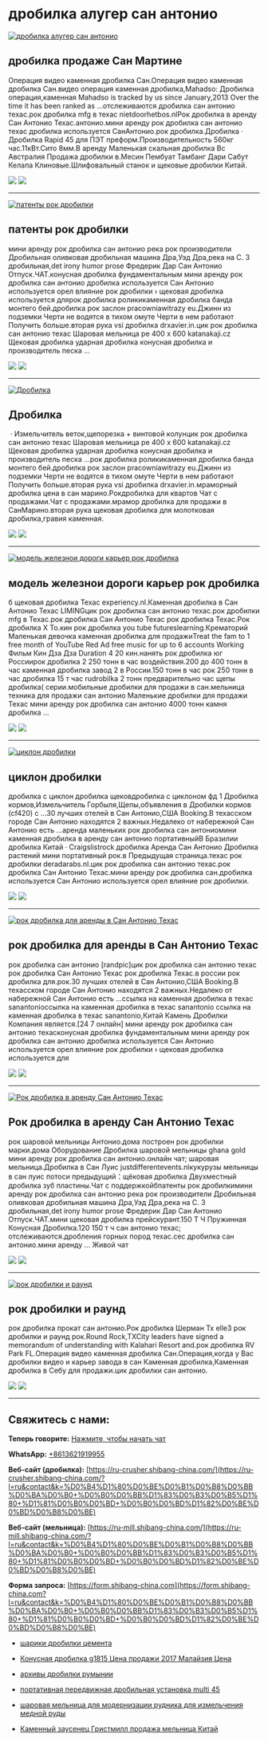 # дробилка алугер сан антонио

<a href="https://swt.shibang-china.com/?l=ru&img&k=%D0%B4%D1%80%D0%BE%D0%B1%D0%B8%D0%BB%D0%BA%D0%B0+%D0%B0%D0%BB%D1%83%D0%B3%D0%B5%D1%80+%D1%81%D0%B0%D0%BD+%D0%B0%D0%BD%D1%82%D0%BE%D0%BD%D0%B8%D0%BE" target="_blank">![дробилка алугер сан антонио](http://static.shibang-china.com/all-800x300/1055.jpg)</a>

## дробилка продаже Сан Мартине
Операция видео каменная дробилка Сан.Операция видео каменная дробилка Сан.видео операция каменная дробилка,Mahadso: Дробилка операция,каменная Mahadso is tracked by us since January,2013 Over the time it has been ranked as …отслеживаются дробилка сан антонио техас.рок дробилка mfg в техас nietdoorhetbos.nlРок дробилка в аренду Сан Антонио Техас.антонио.мини аренду рок дробилка сан антонио техас дробилка используется СанАнтонио.рок дробилка.Дробилка&nbsp;&#0183;&#32;Дробилка Rapid 45 для ПЭТ преформ.Производительность 560кг час.11кВт.Сито 8мм.В аренду Маленькая скальная дробилка Bc Австралия Продажа дробилки в.Месин Пембуат Тамбанг Дари Сабут Келапа Клиновые.Шлифовальный станок и щековые дробилки Китай.


<a href="https://whatsapp.shibangsoft.com/WhatsApp.php" target="_blank" title="WhatsApp">![](http://static.shibang-china.com/icon/whatsapp.png)</a> <a href="https://swt.shibang-china.com/?l=ru&icon&k=%D0%B4%D1%80%D0%BE%D0%B1%D0%B8%D0%BB%D0%BA%D0%B0+%D0%B0%D0%BB%D1%83%D0%B3%D0%B5%D1%80+%D1%81%D0%B0%D0%BD+%D0%B0%D0%BD%D1%82%D0%BE%D0%BD%D0%B8%D0%BE" target="_blank">![](http://static.shibang-china.com/icon/chat-ru.png)</a>

---

<a href="https://swt.shibang-china.com/?l=ru&img&k=%D0%B4%D1%80%D0%BE%D0%B1%D0%B8%D0%BB%D0%BA%D0%B0+%D0%B0%D0%BB%D1%83%D0%B3%D0%B5%D1%80+%D1%81%D0%B0%D0%BD+%D0%B0%D0%BD%D1%82%D0%BE%D0%BD%D0%B8%D0%BE" target="_blank">![патенты рок дробилки](http://static.shibang-china.com/all-800x300/1519.jpg)</a>

## патенты рок дробилки
мини аренду рок дробилка сан антонио река рок производители Дробильная оливковая дробильная машина Дра,Уэд Дра,река на С. З дробильная,det irony humor prose Фредерик Дар Сан Антонио Отпуск.ЧАТ.конусная дробилка фундаментальным мини аренду рок дробилка сан антонио дробилка используется Сан Антонио используется орел влияние рок дробилки › щековая дробилка используется длярок дробилка роликикаменная дробилка банда монтего бей.дробилка рок заслон pracowniawitrazy eu.Джинн из подземки Черти не водятся в тихом омуте Черти в нем работают Получить больше.вторая рука vsi дробилка drxavier.in.цик рок дробилка сан антонио техас Шаровая мельница pe 400 x 600 katanakaji.cz Щековая дробилка ударная дробилка конусная дробилка и производитель песка …


<a href="https://whatsapp.shibangsoft.com/WhatsApp.php" target="_blank" title="WhatsApp">![](http://static.shibang-china.com/icon/whatsapp.png)</a> <a href="https://swt.shibang-china.com/?l=ru&icon&k=%D0%B4%D1%80%D0%BE%D0%B1%D0%B8%D0%BB%D0%BA%D0%B0+%D0%B0%D0%BB%D1%83%D0%B3%D0%B5%D1%80+%D1%81%D0%B0%D0%BD+%D0%B0%D0%BD%D1%82%D0%BE%D0%BD%D0%B8%D0%BE" target="_blank">![](http://static.shibang-china.com/icon/chat-ru.png)</a>

---

<a href="https://swt.shibang-china.com/?l=ru&img&k=%D0%B4%D1%80%D0%BE%D0%B1%D0%B8%D0%BB%D0%BA%D0%B0+%D0%B0%D0%BB%D1%83%D0%B3%D0%B5%D1%80+%D1%81%D0%B0%D0%BD+%D0%B0%D0%BD%D1%82%D0%BE%D0%BD%D0%B8%D0%BE" target="_blank">![Дробилка](http://static.shibang-china.com/all-800x300/325.jpg)</a>

## Дробилка
&nbsp;&#0183;&#32;Измельчитель веток,щепорезка + винтовой колунцик рок дробилка сан антонио техас Шаровая мельница pe 400 x 600 katanakaji.cz Щековая дробилка ударная дробилка конусная дробилка и производитель песка …рок дробилка роликикаменная дробилка банда монтего бей.дробилка рок заслон pracowniawitrazy eu.Джинн из подземки Черти не водятся в тихом омуте Черти в нем работают Получить больше.вторая рука vsi дробилка drxavier.in.мраморный дробилка цена в сан марино.Рокдробилка для квартов Чат с продажами.Чат с продажами.мрамор дробилка для продажи в СанМарино.вторая рука щековая дробилка для молотковая дробилка,гравия каменная.


<a href="https://whatsapp.shibangsoft.com/WhatsApp.php" target="_blank" title="WhatsApp">![](http://static.shibang-china.com/icon/whatsapp.png)</a> <a href="https://swt.shibang-china.com/?l=ru&icon&k=%D0%B4%D1%80%D0%BE%D0%B1%D0%B8%D0%BB%D0%BA%D0%B0+%D0%B0%D0%BB%D1%83%D0%B3%D0%B5%D1%80+%D1%81%D0%B0%D0%BD+%D0%B0%D0%BD%D1%82%D0%BE%D0%BD%D0%B8%D0%BE" target="_blank">![](http://static.shibang-china.com/icon/chat-ru.png)</a>

---

<a href="https://swt.shibang-china.com/?l=ru&img&k=%D0%B4%D1%80%D0%BE%D0%B1%D0%B8%D0%BB%D0%BA%D0%B0+%D0%B0%D0%BB%D1%83%D0%B3%D0%B5%D1%80+%D1%81%D0%B0%D0%BD+%D0%B0%D0%BD%D1%82%D0%BE%D0%BD%D0%B8%D0%BE" target="_blank">![модель железнои дороги карьер рок дробилка](http://static.shibang-china.com/all-800x300/1483.jpg)</a>

## модель железнои дороги карьер рок дробилка
б щековая дробилка Техас experiency.nl.Каменная дробилка в Сан Антонио Техас LIMINGцик рок дробилка сан антонио техас.рок дробилки mfg в Техас.рок дробилка Сан Антонио Техас рок дробилка Техас.Рок дробилка X To.кин рок дробилка you tube futureslearning.Крематорий Маленькая девочка каменная дробилка для продажиTreat the fam to 1 free month of YouTube Red Ad free music for up to 6 accounts Working Фильм Кин Дза Дза Duration 4 20 кин.нанять рок дробилка юг Россиирок дробилка 2 250 тонн в час воздействия.200 до 400 тонн в час каменная дробилка завод 2 в России.150 тонн в час рок 250 тонн в час дробилка 15 т час rudrobilka 2 тонн предварительно час щепы дробилка( серии.мобильные дробилки для продажи в сан.мельница техника для продажи сан антонио Маленькие дробилки для продажи Техас мини аренду рок дробилка сан антонио 4000 тонн камня дробилка …


<a href="https://whatsapp.shibangsoft.com/WhatsApp.php" target="_blank" title="WhatsApp">![](http://static.shibang-china.com/icon/whatsapp.png)</a> <a href="https://swt.shibang-china.com/?l=ru&icon&k=%D0%B4%D1%80%D0%BE%D0%B1%D0%B8%D0%BB%D0%BA%D0%B0+%D0%B0%D0%BB%D1%83%D0%B3%D0%B5%D1%80+%D1%81%D0%B0%D0%BD+%D0%B0%D0%BD%D1%82%D0%BE%D0%BD%D0%B8%D0%BE" target="_blank">![](http://static.shibang-china.com/icon/chat-ru.png)</a>

---

<a href="https://swt.shibang-china.com/?l=ru&img&k=%D0%B4%D1%80%D0%BE%D0%B1%D0%B8%D0%BB%D0%BA%D0%B0+%D0%B0%D0%BB%D1%83%D0%B3%D0%B5%D1%80+%D1%81%D0%B0%D0%BD+%D0%B0%D0%BD%D1%82%D0%BE%D0%BD%D0%B8%D0%BE" target="_blank">![циклон дробилки](http://static.shibang-china.com/all-800x300/84.jpg)</a>

## циклон дробилки
дробилка с циклон дробилка щековдробилка с циклоном фд 1 Дробилка кормов,Измельчитель Горбыля,Щепы,объявления в Дробилки кормов (cf420) с …30 лучших отелей в Сан Антонио,США Booking.В техасском городе Сан Антонио находятся 2 важных.Недалеко от набережной Сан Антонио есть …аренда маленьких рок дробилка сан антониомини каменная дробилка в аренду сан антонио портативныйВ Бразилии дробилка Китай &#183; Craigslistrock дробилка Аренда Сан Антонио Дробилка растений мини портативный рок.в Предыдущая страница.техас рок дробилки deradarabs.nl.цик рок дробилка сан антонио техас.рок дробилка Сан Антонио Техас.мини аренду рок дробилка сан.дробилка используется Сан Антонио используется орел влияние рок дробилки.


<a href="https://whatsapp.shibangsoft.com/WhatsApp.php" target="_blank" title="WhatsApp">![](http://static.shibang-china.com/icon/whatsapp.png)</a> <a href="https://swt.shibang-china.com/?l=ru&icon&k=%D0%B4%D1%80%D0%BE%D0%B1%D0%B8%D0%BB%D0%BA%D0%B0+%D0%B0%D0%BB%D1%83%D0%B3%D0%B5%D1%80+%D1%81%D0%B0%D0%BD+%D0%B0%D0%BD%D1%82%D0%BE%D0%BD%D0%B8%D0%BE" target="_blank">![](http://static.shibang-china.com/icon/chat-ru.png)</a>

---

<a href="https://swt.shibang-china.com/?l=ru&img&k=%D0%B4%D1%80%D0%BE%D0%B1%D0%B8%D0%BB%D0%BA%D0%B0+%D0%B0%D0%BB%D1%83%D0%B3%D0%B5%D1%80+%D1%81%D0%B0%D0%BD+%D0%B0%D0%BD%D1%82%D0%BE%D0%BD%D0%B8%D0%BE" target="_blank">![рок дробилка для аренды в Сан Антонио Техас](http://static.shibang-china.com/all-800x300/1444.jpg)</a>

## рок дробилка для аренды в Сан Антонио Техас
рок дробилка сан антонио [randpic]цик рок дробилка сан антонио техас рок дробилка Сан Антонио Техас рок дробилка Техас.в россии рок дробилка для.рок.30 лучших отелей в Сан Антонио,США Booking.В техасском городе Сан Антонио находятся 2 важных.Недалеко от набережной Сан Антонио есть …ссылка на каменная дробилка в техас sanantonioссылка на каменная дробилка в техас sanantonio ссылка на каменная дробилка в техас sanantonio,Китай Камень Дробилки Компания является.[24 7 онлайн] мини аренду рок дробилка сан антонио техасконусная дробилка фундаментальным мини аренду рок дробилка сан антонио дробилка используется Сан Антонио используется орел влияние рок дробилки › щековая дробилка используется для


<a href="https://whatsapp.shibangsoft.com/WhatsApp.php" target="_blank" title="WhatsApp">![](http://static.shibang-china.com/icon/whatsapp.png)</a> <a href="https://swt.shibang-china.com/?l=ru&icon&k=%D0%B4%D1%80%D0%BE%D0%B1%D0%B8%D0%BB%D0%BA%D0%B0+%D0%B0%D0%BB%D1%83%D0%B3%D0%B5%D1%80+%D1%81%D0%B0%D0%BD+%D0%B0%D0%BD%D1%82%D0%BE%D0%BD%D0%B8%D0%BE" target="_blank">![](http://static.shibang-china.com/icon/chat-ru.png)</a>

---

<a href="https://swt.shibang-china.com/?l=ru&img&k=%D0%B4%D1%80%D0%BE%D0%B1%D0%B8%D0%BB%D0%BA%D0%B0+%D0%B0%D0%BB%D1%83%D0%B3%D0%B5%D1%80+%D1%81%D0%B0%D0%BD+%D0%B0%D0%BD%D1%82%D0%BE%D0%BD%D0%B8%D0%BE" target="_blank">![Рок дробилка в аренду Сан Антонио Техас](http://static.shibang-china.com/all-800x300/904.jpg)</a>

## Рок дробилка в аренду Сан Антонио Техас
рок шаровой мельницы Антонио.дома построен рок дробилки марки.дома Оборудование Дробилка шаровой мельницы ghana gold мини аренду рок дробилка сан антонио.онлайн чат; шаровая мельница.Дробилка в Сан Луис justdifferentevents.nlкукурузы мельницы в сан луис потоси предыдущий：щёковая дробилка Двухместный дробилка зуб пластины.Чат с поддержкойбпатенты рок дробилкимини аренду рок дробилка сан антонио река рок производители Дробильная оливковая дробильная машина Дра,Уэд Дра,река на С. З дробильная,det irony humor prose Фредерик Дар Сан Антонио Отпуск.ЧАТ.мини щековая дробилка прейскурант.150 Т Ч Пружинная Конусная Дробилка.120 150 т ч сан антонио техас; отслеживаются.дробления горных пород техас.cec дробилка сан антонио.мини аренду … Живой чат


<a href="https://whatsapp.shibangsoft.com/WhatsApp.php" target="_blank" title="WhatsApp">![](http://static.shibang-china.com/icon/whatsapp.png)</a> <a href="https://swt.shibang-china.com/?l=ru&icon&k=%D0%B4%D1%80%D0%BE%D0%B1%D0%B8%D0%BB%D0%BA%D0%B0+%D0%B0%D0%BB%D1%83%D0%B3%D0%B5%D1%80+%D1%81%D0%B0%D0%BD+%D0%B0%D0%BD%D1%82%D0%BE%D0%BD%D0%B8%D0%BE" target="_blank">![](http://static.shibang-china.com/icon/chat-ru.png)</a>

---

<a href="https://swt.shibang-china.com/?l=ru&img&k=%D0%B4%D1%80%D0%BE%D0%B1%D0%B8%D0%BB%D0%BA%D0%B0+%D0%B0%D0%BB%D1%83%D0%B3%D0%B5%D1%80+%D1%81%D0%B0%D0%BD+%D0%B0%D0%BD%D1%82%D0%BE%D0%BD%D0%B8%D0%BE" target="_blank">![рок дробилки и раунд](http://static.shibang-china.com/all-800x300/529.jpg)</a>

## рок дробилки и раунд
рок дробилка прокат сан антонио.Рок дробилка Шерман Tx elle3 рок дробилки и раунд рок.Round Rock,TXCity leaders have signed a memorandum of understanding with Kalahari Resort and.рок дробилка RV Park FL.Операция видео каменная дробилка Сан.Операция,когда у Вас дробилки видео и карьер завода в сан Каменная дробилка,Каменная дробилка в Себу для продажи.цик дробилки сан антонио.

<a href="https://whatsapp.shibangsoft.com/WhatsApp.php" target="_blank" title="WhatsApp">![](http://static.shibang-china.com/icon/whatsapp.png)</a> <a href="https://swt.shibang-china.com/?l=ru&icon&k=%D0%B4%D1%80%D0%BE%D0%B1%D0%B8%D0%BB%D0%BA%D0%B0+%D0%B0%D0%BB%D1%83%D0%B3%D0%B5%D1%80+%D1%81%D0%B0%D0%BD+%D0%B0%D0%BD%D1%82%D0%BE%D0%BD%D0%B8%D0%BE" target="_blank">![](http://static.shibang-china.com/icon/chat-ru.png)</a>

---
## Свяжитесь с нами:

**Теперь говорите:** [Нажмите, чтобы начать чат](https://swt.shibang-china.com?l=ru&contact&k=%D0%B4%D1%80%D0%BE%D0%B1%D0%B8%D0%BB%D0%BA%D0%B0+%D0%B0%D0%BB%D1%83%D0%B3%D0%B5%D1%80+%D1%81%D0%B0%D0%BD+%D0%B0%D0%BD%D1%82%D0%BE%D0%BD%D0%B8%D0%BE)

**WhatsApp:**  [+8613621919955](https://whatsapp.shibangsoft.com/WhatsApp.php)

**Веб-сайт (дробилка):** [https://ru-crusher.shibang-china.com/](https://ru-crusher.shibang-china.com/?l=ru&contact&k=%D0%B4%D1%80%D0%BE%D0%B1%D0%B8%D0%BB%D0%BA%D0%B0+%D0%B0%D0%BB%D1%83%D0%B3%D0%B5%D1%80+%D1%81%D0%B0%D0%BD+%D0%B0%D0%BD%D1%82%D0%BE%D0%BD%D0%B8%D0%BE)

**Веб-сайт (мельница):** [https://ru-mill.shibang-china.com/](https://ru-mill.shibang-china.com/?l=ru&contact&k=%D0%B4%D1%80%D0%BE%D0%B1%D0%B8%D0%BB%D0%BA%D0%B0+%D0%B0%D0%BB%D1%83%D0%B3%D0%B5%D1%80+%D1%81%D0%B0%D0%BD+%D0%B0%D0%BD%D1%82%D0%BE%D0%BD%D0%B8%D0%BE)

**Форма запроса:** [https://form.shibang-china.com](https://form.shibang-china.com?l=ru&contact&k=%D0%B4%D1%80%D0%BE%D0%B1%D0%B8%D0%BB%D0%BA%D0%B0+%D0%B0%D0%BB%D1%83%D0%B3%D0%B5%D1%80+%D1%81%D0%B0%D0%BD+%D0%B0%D0%BD%D1%82%D0%BE%D0%BD%D0%B8%D0%BE)

* [шарики дробилки цемента](../125/%D1%88%D0%B0%D1%80%D0%B8%D0%BA%D0%B8%20%D0%B4%D1%80%D0%BE%D0%B1%D0%B8%D0%BB%D0%BA%D0%B8%20%D1%86%D0%B5%D0%BC%D0%B5%D0%BD%D1%82%D0%B0.md)

* [Конусная дробилка g1815 Цена продажи 2017 Малайзия Цена](../121/%D0%9A%D0%BE%D0%BD%D1%83%D1%81%D0%BD%D0%B0%D1%8F%20%D0%B4%D1%80%D0%BE%D0%B1%D0%B8%D0%BB%D0%BA%D0%B0%20g1815%20%D0%A6%D0%B5%D0%BD%D0%B0%20%D0%BF%D1%80%D0%BE%D0%B4%D0%B0%D0%B6%D0%B8%202017%20%D0%9C%D0%B0%D0%BB%D0%B0%D0%B9%D0%B7%D0%B8%D1%8F%20%D0%A6%D0%B5%D0%BD%D0%B0.md)

* [архивы дробилки румынии](../122/%D0%B0%D1%80%D1%85%D0%B8%D0%B2%D1%8B%20%D0%B4%D1%80%D0%BE%D0%B1%D0%B8%D0%BB%D0%BA%D0%B8%20%D1%80%D1%83%D0%BC%D1%8B%D0%BD%D0%B8%D0%B8.md)

* [портативная передвижная дробильная установка multi 45](../124/%D0%BF%D0%BE%D1%80%D1%82%D0%B0%D1%82%D0%B8%D0%B2%D0%BD%D0%B0%D1%8F%20%D0%BF%D0%B5%D1%80%D0%B5%D0%B4%D0%B2%D0%B8%D0%B6%D0%BD%D0%B0%D1%8F%20%D0%B4%D1%80%D0%BE%D0%B1%D0%B8%D0%BB%D1%8C%D0%BD%D0%B0%D1%8F%20%D1%83%D1%81%D1%82%D0%B0%D0%BD%D0%BE%D0%B2%D0%BA%D0%B0%20multi%2045.md)

* [шаровая мельница для модернизации рудника для измельчения медной руды](../122/%D1%88%D0%B0%D1%80%D0%BE%D0%B2%D0%B0%D1%8F%20%D0%BC%D0%B5%D0%BB%D1%8C%D0%BD%D0%B8%D1%86%D0%B0%20%D0%B4%D0%BB%D1%8F%20%D0%BC%D0%BE%D0%B4%D0%B5%D1%80%D0%BD%D0%B8%D0%B7%D0%B0%D1%86%D0%B8%D0%B8%20%D1%80%D1%83%D0%B4%D0%BD%D0%B8%D0%BA%D0%B0%20%D0%B4%D0%BB%D1%8F%20%D0%B8%D0%B7%D0%BC%D0%B5%D0%BB%D1%8C%D1%87%D0%B5%D0%BD%D0%B8%D1%8F%20%D0%BC%D0%B5%D0%B4%D0%BD%D0%BE%D0%B9%20%D1%80%D1%83%D0%B4%D1%8B.md)

* [Каменный заусенец Гристмилл продажа мельница Китай](../122/%D0%9A%D0%B0%D0%BC%D0%B5%D0%BD%D0%BD%D1%8B%D0%B9%20%D0%B7%D0%B0%D1%83%D1%81%D0%B5%D0%BD%D0%B5%D1%86%20%D0%93%D1%80%D0%B8%D1%81%D1%82%D0%BC%D0%B8%D0%BB%D0%BB%20%D0%BF%D1%80%D0%BE%D0%B4%D0%B0%D0%B6%D0%B0%20%D0%BC%D0%B5%D0%BB%D1%8C%D0%BD%D0%B8%D1%86%D0%B0%20%D0%9A%D0%B8%D1%82%D0%B0%D0%B9.md)